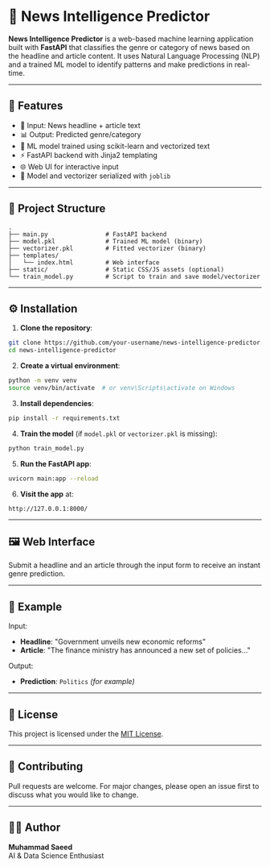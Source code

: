 # 🧠 News Intelligence Predictor

**News Intelligence Predictor** is a web-based machine learning application built with **FastAPI** that classifies the genre or category of news based on the headline and article content. It uses Natural Language Processing (NLP) and a trained ML model to identify patterns and make predictions in real-time.

---

## 🚀 Features

- 📰 Input: News headline + article text
- 📊 Output: Predicted genre/category
- 🤖 ML model trained using scikit-learn and vectorized text
- ⚡ FastAPI backend with Jinja2 templating
- 🌐 Web UI for interactive input
- 🧰 Model and vectorizer serialized with `joblib`

---

## 📁 Project Structure

```
.
├── main.py                # FastAPI backend
├── model.pkl              # Trained ML model (binary)
├── vectorizer.pkl         # Fitted vectorizer (binary)
├── templates/
│   └── index.html         # Web interface
├── static/                # Static CSS/JS assets (optional)
└── train_model.py         # Script to train and save model/vectorizer
```
---

## ⚙️ Installation

1. **Clone the repository**:

```bash
git clone https://github.com/your-username/news-intelligence-predictor.git
cd news-intelligence-predictor
```

2. **Create a virtual environment**:

```bash
python -m venv venv
source venv/bin/activate  # or venv\Scripts\activate on Windows
```

3. **Install dependencies**:

```bash
pip install -r requirements.txt
```

4. **Train the model** (if `model.pkl` or `vectorizer.pkl` is missing):

```bash
python train_model.py
```

5. **Run the FastAPI app**:

```bash
uvicorn main:app --reload
```

6. **Visit the app** at:

```
http://127.0.0.1:8000/
```

---

## 🖼️ Web Interface

Submit a headline and an article through the input form to receive an instant genre prediction.

---

## 🧪 Example

Input:
- **Headline**: "Government unveils new economic reforms"
- **Article**: "The finance ministry has announced a new set of policies..."

Output:
- **Prediction**: `Politics` *(for example)*

---

## 📝 License

This project is licensed under the [MIT License](LICENSE.md).

---

## 🤝 Contributing

Pull requests are welcome. For major changes, please open an issue first to discuss what you would like to change.

---

## 👨‍💻 Author

**Muhammad Saeed**  
AI & Data Science Enthusiast  
